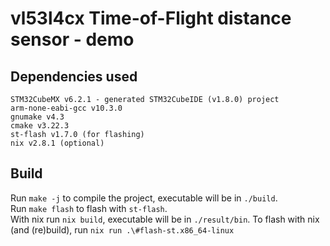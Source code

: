# vl53l4cx Time-of-Flight distance sensor - demo

## Dependencies used

```
STM32CubeMX v6.2.1 - generated STM32CubeIDE (v1.8.0) project
arm-none-eabi-gcc v10.3.0
gnumake v4.3
cmake v3.22.3
st-flash v1.7.0 (for flashing)
nix v2.8.1 (optional)
```

## Build

Run `make -j` to compile the project, executable will be in `./build`.  
Run `make flash` to flash with `st-flash`.  
With nix run `nix build`, executable will be in `./result/bin`.
To flash with nix (and (re)build), run `nix run .\#flash-st.x86_64-linux`

